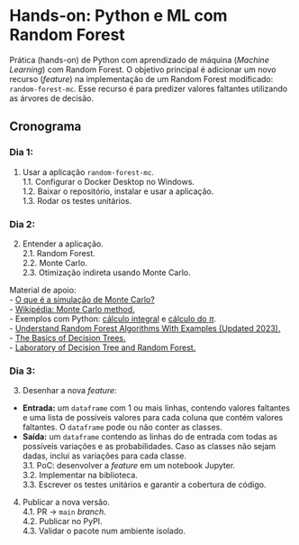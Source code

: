 # Hands-on: Python e ML com Random Forest

Prática (hands-on) de Python com aprendizado de máquina (*Machine Learning*) com Random Forest. O objetivo principal é adicionar um novo recurso (*feature*) na implementação de um Random Forest modificado: `random-forest-mc`. Esse recurso é para predizer valores faltantes utilizando as árvores de decisão.

## Cronograma

### Dia 1:

1. Usar a aplicação `random-forest-mc`.  
1.1. Configurar o Docker Desktop no Windows.  
1.2. Baixar o repositório, instalar e usar a aplicação.  
1.3. Rodar os testes unitários.  

### Dia 2:

2. Entender a aplicação.  
2.1. Random Forest.  
2.2. Monte Carlo.  
2.3. Otimização indireta usando Monte Carlo.  

Material de apoio:   
    - [O que é a simulação de Monte Carlo?](https://aws.amazon.com/pt/what-is/monte-carlo-simulation/)  
    - [Wikipédia: Monte Carlo method.](https://en.wikipedia.org/wiki/Monte_Carlo_method)  
    - Exemplos com Python: [cálculo integral](https://github.com/ysraell/examples/tree/master/Monte_Carlo) e [cálculo do $\pi$](https://github.com/ysraell/examples/blob/master/Classical_Problems_CS_wPython/1.4.ipynb).  
    - [Understand Random Forest Algorithms With Examples (Updated 2023).](https://www.analyticsvidhya.com/blog/2021/06/understanding-random-forest/)  
    - [The Basics of Decision Trees.](https://medium.datadriveninvestor.com/the-basics-of-decision-trees-e5837cc2aba7)  
    - [Laboratory of Decision Tree and Random Forest.](https://github.com/ysraell/random-forest-lab)  

### Dia 3:

3. Desenhar a nova *feature*: 
- **Entrada:** um `dataframe` com 1 ou mais linhas, contendo valores faltantes e uma lista de possíveis valores para cada coluna que contém valores faltantes. O `dataframe` pode ou não conter as classes.
- **Saída:** um `dataframe` contendo as linhas do de entrada com todas as possíveis variações e as probabilidades. Caso as classes não sejam dadas, inclui as variações para cada classe.  
3.1. PoC: desenvolver a *feature* em um notebook Jupyter.  
3.2. Implementar na biblioteca.  
3.3. Escrever os testes unitários e garantir a cobertura de código.  
4. Publicar a nova versão.  
4.1. PR -> `main` *branch*.  
4.2. Publicar no PyPI.  
4.3. Validar o pacote num ambiente isolado.  

